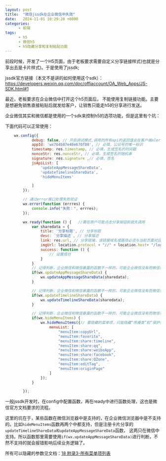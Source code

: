 ```yaml
---
layout: post
title:  "微信jssdk在企业微信中失效"
date:   2024-11-01 10:29:20 +0800
categories:
      - 前端
tags:
      - h5
      - 微信h5
      - h5隐藏分享和复制粘贴功能
---
```


前段时候，开发了一个H5页面，由于老板要求需要自定义分享链接样式(也就是分享出去是卡片样式)。于是使用了jssdk;

jssdk官方链接（本文不是讲的如何使用这个sdk）：
https://developers.weixin.qq.com/doc/offiaccount/OA_Web_Apps/JS-SDK.html#1


最近，老板要求在企业微信中打开这个h5页面后， 不能使用复制链接功能。主要是想避免销售直接粘贴后就发给客户，让销售只能走h5的分享进行发送。

企业微信其实和微信都是使用的一个sdk来控制h5的选项功能，但是这里有个坑：

下面代码可以正常使用：

```js
    wx.config({
            debug: false, // 开启调试模式,调用的所有api的返回值会在客户端alert出来，若要查看传入的参数，可以在pc端打开，参数信息会通过log打出，仅在pc端时才会打印。
            appId: 'wx764b87e48e670f08', // 必填，公众号的唯一标识
            timestamp: res.timestamp, // 必填，生成签名的时间戳
            nonceStr: res.nonceStr, // 必填，生成签名的随机串
            signature: res.signature ,// 必填，签名
            jsApiList: [
                'updateAppMessageShareData',
                'updateTimelineShareData',
                'hideMenuItems'

            ]
        });

        // 通过error接口处理失败验证
        wx.error(function (errres) {
            console.info("失败：", errres);
        });

        wx.ready(function () {   //需在用户可能点击分享按钮前就先调用
            var sharedata = {
                title: '分享标题', // 分享标题
                desc: `分享描述`, // 分享描述
                link: res.url, // 分享链接，该链接域名或路径必须与当前页面对应的公众号JS安全域名一致
                imgUrl: location.protocol + "//" + location.host+ "/logo.png", // 分享图标
                success: function () {
                    // 设置成功
                }
            }
            // 记得判断，企业微信和微信暴露的函数不一样的，可能企业微信没有而微信有
            if(wx.updateAppMessageShareData) {
                wx.updateAppMessageShareData(sharedata);
            }

            // 记得判断，企业微信和微信暴露的函数不一样的，可能企业微信没有而微信有
            if(wx.updateTimelineShareData) {
                wx.updateTimelineShareData(sharedata);
            }

            // 记得判断，企业微信和微信暴露的函数不一样的，可能企业微信没有而微信有
            if(wx.hideMenuItems) {
                wx.hideMenuItems({// 要隐藏的菜单项，只能隐藏“传播类”和“保护类”按钮，所有menu项见附录3
                    menuList: [
                        "menuItem:copyUrl",
                        "menuItem:favorite",
                        "menuItem:share:timeline",
                        "menuItem:share:qq",
                        "menuItem:share:weiboApp",
                        "menuItem:share:facebook",
                        "menuItem:share:QZone",
                        "menuItem:editTag",
                        "menuItem:originPage"
                    ]
                });
            }

        });
```

一般jssdk开发时，在config中配置函数，再在ready中进行函数处理，这也是微信官方文档要求的流程。

这里的坑在于，某些函数在微信浏览器中是支持的，在企业微信浏览器中是不支持的。比如`hideMenuItems`函数再两个中都支持，但是注册卡片分享的`updateTimelineShareData和updateAppMessageShareData`函数，
这两只在微信中支持。所以函数那里需要使用`if(wx.updateAppMessageShareData)`进行判断，不然不支持的就会报错影响后续业务逻辑了。

所有可以隐藏的参数见文档：[18 附录3-所有菜单项列表](https://developers.weixin.qq.com/doc/offiaccount/OA_Web_Apps/JS-SDK.html#64)



